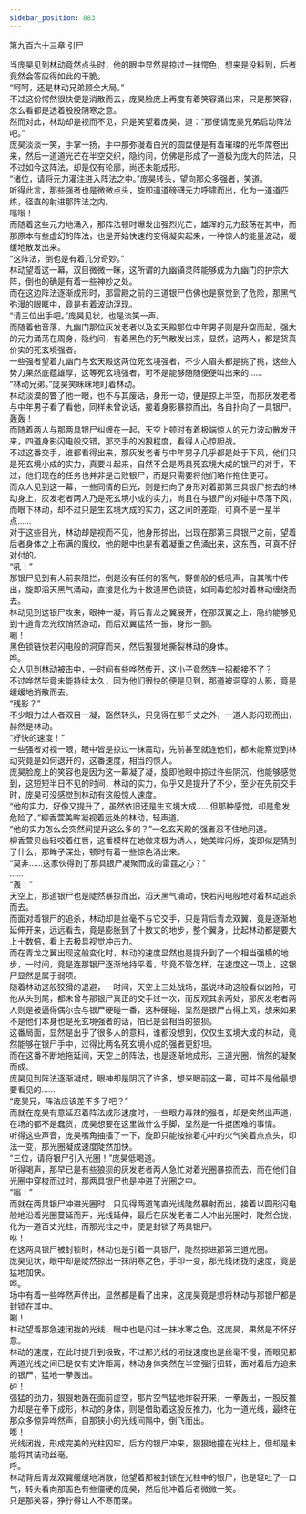 ```yaml
---
sidebar_position: 883
---
```

 第九百六十三章 引尸


当庞昊见到林动竟然点头时，他的眼中显然是掠过一抹愕色，想来是没料到，后者竟然会答应得如此的干脆。  
“呵呵，还是林动兄弟顾全大局。”  
不过这份愕然很快便是消散而去，庞昊脸庞上再度有着笑容涌出来，只是那笑容，怎么看都是透着股股阴寒之意。  
然而对此，林动却是视而不见，只是笑望着庞昊，道：“那便请庞昊兄弟启动阵法吧。”  
庞昊淡淡一笑，手掌一扬，手中那弥漫着白光的圆盘便是有着璀璨的光华席卷出来，然后一道道光芒在半空交织，隐约间，仿佛是形成了一道极为庞大的阵法，只不过如今这阵法，却是仅有轮廓，尚还未能成形。  
“诸位，请将元力灌注进入阵法之中。”庞昊转头，望向那众多强者，笑道。  
听得此言，那些强者也是微微点头，旋即道道磅礴元力呼啸而出，化为一道道匹练，径直的射进那阵法之内。  
嗡嗡！  
而随着这些元力地涌入，那阵法顿时爆发出强烈光芒，雄浑的元力鼓荡在其中，而那原本有些虚幻的阵法，也是开始快速的变得凝实起来，一种惊人的能量波动，缓缓地散发出来。  
“这阵法，倒也是有着几分奇妙。”  
林动望着这一幕，双目微微一眯，这所谓的九幽镇灵阵能够成为九幽门的护宗大阵，倒也的确是有着一些神妙之处。  
而在这边阵法逐渐成形时，那雷殿之前的三道银尸仿佛也是察觉到了危险，那黑气弥漫的眼眶中，竟是有着波动浮现。  
“请三位出手吧。”庞昊见状，也是淡笑一声。  
而随着他音落，九幽门那位灰发老者以及玄天殿那位中年男子则是升空而起，强大的元力涌荡在周身，隐约间，有着黑色的死气散发出来，显然，这两人，都是货真价实的死玄境强者。  
一些强者望着九幽门与玄天殿这两位死玄境强者，不少人眉头都是挑了挑，这些大势力果然底蕴雄厚，这等死玄境强者，可不是能够随随便便叫出来的……  
“林动兄弟。”庞昊笑眯眯地盯着林动。  
林动淡漠的瞥了他一眼，也不与其废话，身形一动，便是掠上半空，而那灰发老者与中年男子看了看他，同样未曾说话，接着身影暴掠而出，各自扑向了一具银尸。  
轰轰！  
而随着两人与那两具银尸纠缠在一起，天空上顿时有着极端惊人的元力波动散发开来，四道身影闪电般交错，那交手的凶狠程度，看得人心惊胆战。  
不过这番交手，谁都看得出来，那灰发老者与中年男子几乎都是处于下风，他们只是死玄境小成的实力，真要斗起来，自然不会是两具死玄境大成的银尸的对手，不过，他们现在的任务也并非是击败银尸，而是只需要将他们略作拖住便可。  
而众人见到这一幕，一些同情的目光，则是扫向了身形对着那第三具银尸掠去的林动身上，灰发老者两人乃是死玄境小成的实力，尚且在与银尸的对碰中尽落下风，而眼下林动，却不过只是生玄境大成的实力，这之间的差距，可真不是一星半点……  
对于这些目光，林动却是视而不见，他身形掠出，出现在那第三具银尸之前，望着后者身体之上布满的魔纹，他的眼中也是有着凝重之色涌出来，这东西，可真不好对付的。  
“吼！”  
那银尸见到有人前来阻拦，倒是没有任何的客气，野兽般的低吼声，自其嘴中传出，旋即滔天黑气涌动，直接是化为十数道黑色锁链，如同毒蛇般对着林动缠绕而去。  
林动见到这银尸攻来，眼神一凝，背后青龙之翼展开，在那双翼之上，隐约能够见到十道青龙光纹悄然游动，而后双翼猛然一振，身形一颤。  
唰！  
黑色锁链快若闪电般的洞穿而来，然后狠狠地撕裂林动的身体。  
哗。  
众人见到林动被击中，一时间有些哗然传开，这小子竟然连一招都接不了？  
不过哗然毕竟未能持续太久，因为他们很快的便是见到，那道被洞穿的人影，竟是缓缓地消散而去。  
“残影？”  
不少眼力过人者双目一凝，豁然转头，只见得在那千丈之外，一道人影闪现而出，赫然是林动。  
“好快的速度！”  
一些强者对视一眼，眼中皆是掠过一抹震动，先前甚至就连他们，都未能察觉到林动究竟是如何退开的，这番速度，相当的惊人。  
庞昊脸庞上的笑容也是因为这一幕凝了凝，旋即他眼中掠过许些阴沉，他能够感觉到，这短短半日不见的时间，林动的实力，似乎又是提升了不少，至少在先前交手时，庞昊可没感觉到林动有这般惊人速度。  
“他的实力，好像又提升了，虽然依旧还是生玄境大成……但那种感觉，却是愈发危险了。”柳香萱美眸凝视着远处的林动，轻声道。  
“他的实力怎么会突然间提升这么多的？”一名玄天殿的强者忍不住地问道。  
柳香萱贝齿轻咬着红唇，这番模样在她做来极为诱人，她美眸闪烁，旋即似是猜到了什么，那眸子深处，顿时有着一些惊色涌出来。  
“莫非……这家伙得到了那具银尸凝聚而成的雷霆之心？”  
……  
“轰！”  
天空上，那道银尸也是陡然暴掠而出，滔天黑气涌动，快若闪电般地对着林动追杀而去。  
而面对着银尸的追杀，林动却是丝毫不与它交手，只是背后青龙双翼，竟是逐渐地延伸开来，远远看去，竟是膨胀到了十数丈的地步，整个翼身，比起林动都是要大上十数倍，看上去极具视觉冲击力。  
而在青龙之翼出现这般变化时，林动的速度显然也是提升到了一个相当强横的地步，一时间，竟是连那银尸逐渐地持平着，毕竟不管怎样，在速度这一项上，这银尸显然是属于弱项。  
随着林动这般狡猾的退避，一时间，天空上三处战场，虽说林动这般看似凶险，可他从头到尾，都未曾与那银尸真正的交手过一次，而反观其余两处，那灰发老者两人则是被逼得偶尔会与银尸硬碰一番，这种硬碰，显然是银尸占得上风，想来如果不是他们本身也是死玄境强者的话，怕已是会相当的狼狈。  
这番局面，显然是出乎了很多人的意料，谁都没想到，仅仅生玄境大成的林动，竟然能够在银尸手中，过得比两名死玄境小成的强者更舒坦。  
而在这番不断地拖延间，天空上的阵法，也是逐渐地成形，三道光圈，悄然的凝聚而成。  
庞昊见到阵法逐渐凝成，眼神却是阴沉了许多，想来眼前这一幕，可并不是他最想要看见的……  
“庞昊兄，阵法应该差不多了吧？”  
而就在庞昊有意延迟着阵法成形速度时，一些眼力毒辣的强者，却是突然出声道，在场的都不是蠢货，庞昊想要在这里做什么手脚，显然是一件挺困难的事情。  
听得这些声音，庞昊嘴角抽搐了一下，旋即只能按捺着心中的火气笑着点点头，印法一变，那光圈凝成速度陡然加快。  
“三位，请将银尸引入光圈！”庞昊低喝道。  
听得喝声，那早已是有些狼狈的灰发老者两人急忙对着光圈暴掠而去，而在他们自光圈中穿梭而过时，那两具银尸也是冲进了光圈之中。  
“嗡！”  
而就在两具银尸冲进光圈时，只见得两道笔直光线陡然暴射而出，接着以圆形闪电般地沿着光圈蔓延而开，光线延伸，最后在灰发老者二人冲出光圈时，陡然合拢，化为一道百丈光柱，而那光柱之中，便是封锁了两具银尸。  
咻！  
在这两具银尸被封锁时，林动也是引着一具银尸，陡然掠进那第三道光圈。  
庞昊见状，眼中却是陡然掠出一抹阴寒之色，手印一变，那光线闭拢的速度，竟是猛地加快。  
哗。  
场中有着一些哗然声传出，显然都是看了出来，这庞昊竟是想将林动与那银尸都是封锁在其中。  
唰！  
林动望着那急速闭拢的光线，眼中也是闪过一抹冰寒之色，这庞昊，果然是不怀好意。  
林动的速度，在此时提升到极致，不过那光线的闭拢速度也是丝毫不慢，而眼见那两道光线之间已是仅有丈许距离，林动身体突然在半空强行扭转，面对着后方追来的银尸，猛地一拳轰出。  
砰！  
强猛的劲力，狠狠地轰在面前虚空，那片空气猛地炸裂开来，一拳轰出，一股反推力却是在拳下成形，林动的身体，则是借助着这股反推力，化为一道光线，最终在那众多惊异哗然声，自那狭小的光线间隔中，倒飞而出。  
嘭！  
光线闭拢，形成完美的光柱囚牢，后方的银尸冲来，狠狠地撞在光柱上，但却是未能将其装动丝毫。  
呼。  
林动背后青龙双翼缓缓地消散，他望着那被封锁在光柱中的银尸，也是轻吐了一口气，转头看向那面色有些僵硬的庞昊，然后他冲着后者微微一笑。  
只是那笑容，狰狞得让人不寒而栗。  
  
  
